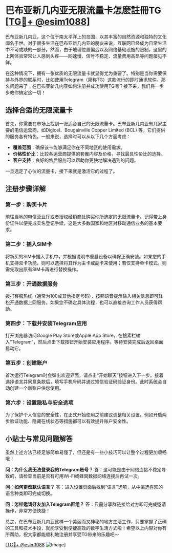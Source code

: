 # 巴布亚新几内亚无限流量卡怎麽註冊TG [[TG💪+ @esim1088](https://t.me/s/esim1088)]

巴布亚新几内亚，这个位于南太平洋上的岛国，以其丰富的自然资源和独特的文化闻名于世。对于很多生活在巴布亚新几内亚的朋友来说，互联网已经成为日常生活中不可或缺的一部分。然而，由于地理位置偏远以及网络基础设施的限制，这里的上网体验常常让人感到头疼——网速慢、信号不稳定、流量费用高昂等问题屡见不鲜。

在这种情况下，拥有一张优质的无限流量卡就显得尤为重要了。特别是当你需要保持与外界的联系时，比如使用Telegram（简称TG）这款流行的即时通讯软件。那么问题来了：在巴布亚新几内亚如何注册并成功使用TG呢？接下来，我们将一步步教你搞定这一切！

## 选择合适的无限流量卡

首先，你需要在市场上找到一张适合自己的无限流量卡。巴布亚新几内亚有几家主要的电信运营商，如Digicel、Bougainville Copper Limited (BCL) 等，它们提供的服务各有特色。一般来说，选择时可以从以下几个方面考虑：

- **覆盖范围**：确保该卡能够满足你在不同地区的使用需求。
- **价格性价比**：比较各运营商提供的套餐内容及价格，寻找最具性价比的选择。
- **客户支持**：良好的售后服务可以帮助你更快地解决遇到的问题。

一旦选定了心仪的流量卡，接下来就是激活它的过程了。

## 注册步骤详解

### 第一步：购买卡片
前往当地的电信营业厅或者授权经销商处购买你所选定的无限流量卡。记得带上身份证件以便完成实名登记手续，这是大多数国家和地区对移动通信业务的基本要求。

### 第二步：插入SIM卡
将新买的SIM卡插入手机中，并根据说明书重启设备以确保正确安装。如果您的手机支持双卡功能，则可以选择将其作为主卡或副卡来使用；若仅支持单卡模式，则需先取出原有SIM卡再进行替换操作。

### 第三步：开通数据服务
拨打客服热线（通常为100或其他指定号码），按照语音提示输入相关信息即可轻松开通数据上网服务。如果您不确定具体流程，也可以直接咨询工作人员获得帮助。

### 第四步：下载并安装Telegram应用
打开浏览器访问Google Play Store或Apple App Store，在搜索栏输入“Telegram”，然后点击下载按钮开始安装应用程序。等待安装完成后返回桌面启动它。

### 第五步：创建账户
首次运行Telegram时会弹出欢迎界面，请点击“开始聊天”按钮进入下一步。接着选择语言并同意条款后，填写手机号码并通过短信验证码验证身份。此时系统会自动创建一个新账户供您使用。

### 第六步：设置隐私与安全选项
为了保护个人信息的安全性，在正式开始使用之前建议调整相关设置。例如开启两步验证功能、隐藏在线状态等措施都可以有效提升账户安全性。

## 小贴士与常见问题解答

虽然上述方法已经足够简单易懂了，但还是有一些小技巧可以让整个过程更加顺畅哦！

**问：为什么我无法登录我的Telegram账号？**
答：这可能是由于网络连接不稳定导致的，请检查当前是否有可用Wi-Fi或蜂窝数据网络连接后再试一次。

**问：如何更改默认语言？**
答：进入设置页面后找到“语言”选项，从中挑选喜欢的语言种类即可完成切换。

**问：怎样邀请好友加入Telegram群组？**
答：只需分享群链接给对方即可完成邀请操作，非常方便快捷！

总之，在巴布亚新几内亚这样一个美丽而又神秘的地方生活工作，只要掌握了正确的工具和技术手段，就能享受到便捷高效的数字生活方式啦！希望以上内容对你有所帮助，祝大家都能顺利地注册并享受TG带来的乐趣吧～

[[TG💪+ @esim1088](https://t.me/s/esim1088) ![Image](https://i.postimg.cc/4NQfJmqS/Snipaste-2025-05-13-00-14-12.png)]